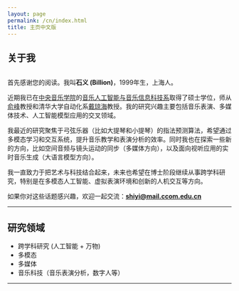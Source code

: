 ```yaml
---
layout: page
permalink: /cn/index.html
title: 主页中文版
---
```


## 关于我

<img title="" src="https://shiyi099.github.io/Billion.github.io/images/Yi Shi.jpg" alt="" class="floatpic">

首先感谢您的阅读。我叫**石义 (Billion)**，1999年生，上海人。<br>

近期我已在[中央音乐学院](https://zh.wikipedia.org/wiki/中央音乐学院)的[音乐人工智能与音乐信息科技系](https://www.ccom.edu.cn/jgk/jxdw/ylrgznyylxxkjx.htm)取得了硕士学位，师从[俞峰](https://baike.baidu.com/item/俞峰/2843997)教授和清华大学自动化系[戴琼海](https://baike.baidu.com/item/戴琼海)教授。我的研究兴趣主要包括音乐表演、多媒体技术、人工智能模型应用的交叉领域。

我最近的研究聚焦于弓弦乐器（比如大提琴和小提琴）的指法预测算法，希望通过多模态学习和交互系统，提升音乐教学和表演分析的效率。同时我也在探索一些新的方向，比如空间音频与镜头运动的同步（多媒体方向），以及面向视听应用的实时音乐生成（大语言模型方向）。

我一直致力于把艺术与科技结合起来，未来也希望在博士阶段继续从事跨学科研究，特别是在多模态人工智能、虚拟表演环境和创新的人机交互等方向。

如果你对这些话题感兴趣，欢迎一起交流：[**shiyi@mail.ccom.edu.cn**](mailto:shiyi@ccom.edu.cn)

---

## 研究领域

- 跨学科研究 (人工智能 + 万物)
- 多模态
- 多媒体
- 音乐科技（音乐表演分析，数字人等）

---

<!--
## News and Updates

- <br>
-->

<!--
<blockquote class="twitter-tweet"><p lang="en" dir="ltr">Thrilled to be an AAAI-UC Scholar at <a href="https://twitter.com/hashtag/AAAI24?src=hash&ref_src=twsrc%5Etfw">#AAAI24</a>, thanks to <a href="https://twitter.com/hashtag/AAAI?src=hash&ref_src=twsrc%5Etfw">#AAAI</a> & <a href="https://twitter.com/hashtag/GoogleExploreCSR?src=hash&ref_src=twsrc%5Etfw">#GoogleExploreCSR</a> for the sponsorship. Grateful for the knowledge gained and new friendships formed.<br><br>Wonderful trip in Vancouver. Looking forward to staying connected with all.<a href="https://twitter.com/hashtag/AAAI24?src=hash&ref_src=twsrc%5Etfw">#AAAI24</a> <a href="https://twitter.com/hashtag/Vancouver?src=hash&ref_src=twsrc%5Etfw">#Vancouver</a> <a href="https://twitter.com/hashtag/GoogleExploreCSR?src=hash&ref_src=twsrc%5Etfw">#GoogleExploreCSR</a> <a href="https://t.co/wUQUp8XlSM">pic.twitter.com/wUQUp8XlSM</a></p>— Hanlin CAI (seeking a PhD position 2025) (@lancecai2002) <a href="https://twitter.com/lancecai2002/status/1762210025173344260?ref_src=twsrc%5Etfw">February 26, 2024</a></blockquote> <script async src="https://platform.twitter.com/widgets.js" charset="utf-8"></script>
-->
